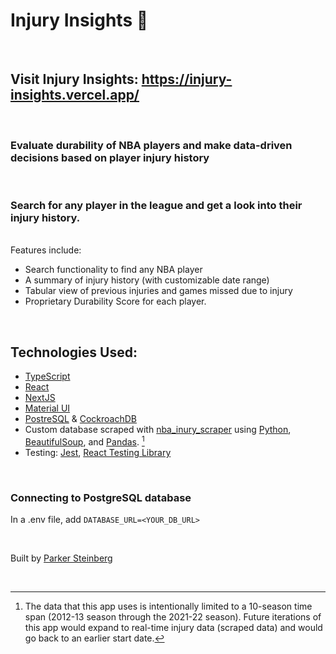 # Injury Insights 🏀

<br>

## Visit Injury Insights: https://injury-insights.vercel.app/

<br>

### Evaluate durability of NBA players and make data-driven decisions based on player injury history

<br>

### Search for any player in the league and get a look into their injury history.

<br>
Features include:

- Search functionality to find any NBA player
- A summary of injury history (with customizable date range)
- Tabular view of previous injuries and games missed due to injury
- Proprietary Durability Score for each player.

<br>

## Technologies Used:

- [TypeScript]()
- [React]()
- [NextJS]()
- [Material UI]()
- [PostreSQL]() & [CockroachDB]()
- Custom database scraped with [nba_inury_scraper](https://github.com/parkersteinberg/nba-injury-scraper) using [Python](), [BeautifulSoup](), and [Pandas](). [^1]
- Testing: [Jest](), [React Testing Library]()

<br>

### Connecting to PostgreSQL database

In a .env file, add `DATABASE_URL=<YOUR_DB_URL>`

<br>

Built by [Parker Steinberg](https://github.com/parkersteinberg)

<br>

[^1]: The data that this app uses is intentionally limited to a 10-season time span (2012-13 season through the 2021-22 season). Future iterations of this app would expand to real-time injury data (scraped data) and would go back to an earlier start date.
